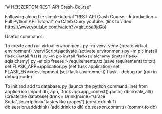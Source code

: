 "# HEISZERTON-REST-API-Crash-Course" 

Following along the simple tutorial "REST API Crash Course - Introduction + Full Python API Tutorial" on Caleb Curry youtube. (link to video: https://www.youtube.com/watch?v=qbLc5a9jdXo)


Usefull commands:

To create and run virtual environment:
py -m venv .venv							(create virtual environment)
.venv\Scripts\activate							(activate environment)
py -m pip install flask							(install flask)
py -m pip install flask-sqlalchemy					(install flask-sqlalchemy)
py -m pip freeze > requirements.txt					(save requirements to txt)
set FLASK_APP=application.py						(set flask application)
set FLASK_ENV=development						(set flask environment)
flask --debug run							(run in debug mode)


To init and add to database:
py									(launch the python command line)
from application import db, app, Drink
app.app_context().push()
db.create_all()								(create the database)
drink = Drink(name="Grape Soda",description="tastes like grapes") 	(create drink 1)
db.session.add(drink)							(add drink to db)
db.session.commit()							(commit to db)

